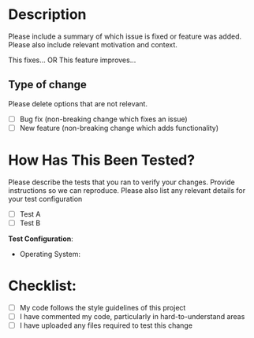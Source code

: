 # Description

Please include a summary of which issue is fixed or feature was added. Please also include relevant motivation and context.

This fixes... OR This feature improves...

## Type of change

Please delete options that are not relevant.

- [ ] Bug fix (non-breaking change which fixes an issue)
- [ ] New feature (non-breaking change which adds functionality)

# How Has This Been Tested?

Please describe the tests that you ran to verify your changes. Provide instructions so we can reproduce. Please also list any relevant details for your test configuration

- [ ] Test A
- [ ] Test B

**Test Configuration**:
* Operating System:

# Checklist:

- [ ] My code follows the style guidelines of this project
- [ ] I have commented my code, particularly in hard-to-understand areas
- [ ] I have uploaded any files required to test this change